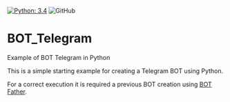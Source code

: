 [![Python: 3.4](https://img.shields.io/badge/Python-3.4-blue)](https://www.python.org/)
![GitHub](https://img.shields.io/github/license/AgnesePortera/Covid19-Maps?style=plastic)


# BOT_Telegram
Example of BOT Telegram in Python

This is a simple starting example for creating a Telegram BOT using Python.

For a correct execution it is required a previous BOT creation using [BOT Father](https://telegram.me/BotFather).
